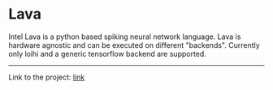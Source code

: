 # Lava
Intel Lava is a python based spiking neural network language. Lava is hardware agnostic and can be executed on different "backends". 
Currently only loihi and a generic tensorflow backend are supported.

---
Link to the project: [link](https://github.com/lava-nc)
